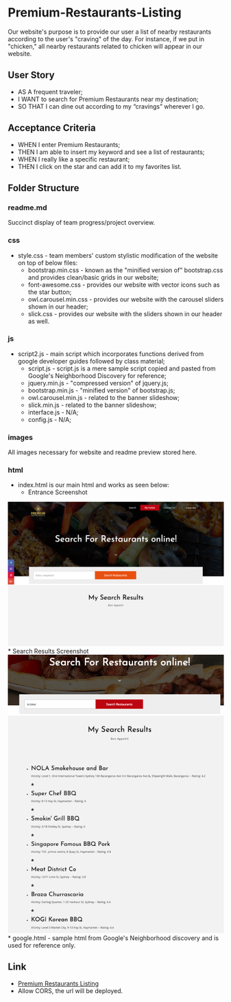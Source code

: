 # Premium-Restaurants-Listing
Our website's purpose is to provide our user a list of nearby restaurants according to the user's "craving" of the day. For instance, if we put in "chicken," all nearby restaurants related to chicken will appear in our website. 

## User Story
* AS A frequent traveler;
* I WANT to search for Premium Restaurants near my destination;
* SO THAT I can dine out according to my “cravings” wherever I go.

## Acceptance Criteria
* WHEN I enter Premium Restaurants;
* THEN I am able to insert my keyword and see a list of restaurants;
* WHEN I really like a specific restaurant;
* THEN I click on the star and can add it to my favorites list.

## Folder Structure

### readme.md
Succinct display of team progress/project overview.

### css
* style.css - team members' custom stylistic modification of the website on top of below files: 
  * bootstrap.min.css - known as the "minified version of" bootstrap.css and provides clean/basic grids in our website;
  * font-awesome.css - provides our website with vector icons such as the star button;
  * owl.carousel.min.css - provides our website with the carousel sliders shown in our header;
  *  slick.css - provides our website with the sliders shown in our header as well.

### js
* script2.js - main script which incorporates functions derived from google developer guides followed by class material;
  * script.js - script.js is a mere sample script copied and pasted from Google's Neighborhood Discovery for reference;
  * jquery.min.js - "compressed version" of jquery.js;
  * bootstrap.min.js - "minified version" of bootstrap.js;
  * owl.carousel.min.js - related to the banner slideshow;
  * slick.min.js - related to the banner slideshow;
  * interface.js - N/A;
  * config.js - N/A;

### images
All images necessary for website and readme preview stored here.

### html
* index.html is our main html and works as seen below:
  * Entrance Screenshot
<img src="./images/home_screenshot.png" alt="home_image">
  * Search Results Screenshot
<img src="./images/searchresults_screenshot.png" alt="search_image">
* google.html - sample html from Google's Neighborhood discovery and is used for reference only.
  
## Link
* <a href="https://trebligony.github.io/Premium-Restaurants-Listing/">Premium Restaurants Listing</a>
*  Allow CORS, the url will be deployed.

